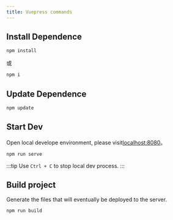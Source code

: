 ```yaml
---
title: Vuepress commands
---
```


## Install Dependence

```bash
npm install
```

或

```bash
npm i
```

## Update Dependence

```bash
npm update
```

## Start Dev

Open local develope environment, please visit[localhost:8080](http://localhost:8080)。

```bash
npm run serve
```

:::tip
Use `Ctrl + C` to stop local dev process.
:::

## Build project

Generate the files that will eventually be deployed to the server.

```bash
npm run build
```
